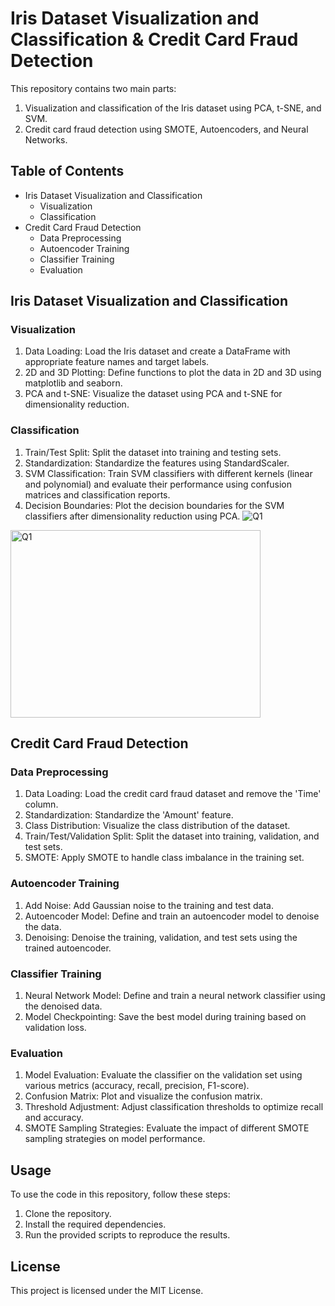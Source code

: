 # Iris Dataset Visualization and Classification & Credit Card Fraud Detection

This repository contains two main parts:

1. Visualization and classification of the Iris dataset using PCA, t-SNE, and SVM.
2. Credit card fraud detection using SMOTE, Autoencoders, and Neural Networks.

## Table of Contents

- Iris Dataset Visualization and Classification
  - Visualization
  - Classification
- Credit Card Fraud Detection
  - Data Preprocessing
  - Autoencoder Training
  - Classifier Training
  - Evaluation

## Iris Dataset Visualization and Classification

### Visualization

1. Data Loading: Load the Iris dataset and create a DataFrame with appropriate feature names and target labels.
2. 2D and 3D Plotting: Define functions to plot the data in 2D and 3D using matplotlib and seaborn.
3. PCA and t-SNE: Visualize the dataset using PCA and t-SNE for dimensionality reduction.

### Classification

1. Train/Test Split: Split the dataset into training and testing sets.
2. Standardization: Standardize the features using StandardScaler.
3. SVM Classification: Train SVM classifiers with different kernels (linear and polynomial) and evaluate their performance using confusion matrices and classification reports.
4. Decision Boundaries: Plot the decision boundaries for the SVM classifiers after dimensionality reduction using PCA.
![Q1](https://github.com/user-attachments/assets/20f67e35-cc57-4cbe-9220-4797bf504638)
<img src="https://github.com/user-attachments/assets/20f67e35-cc57-4cbe-9220-4797bf504638" alt="Q1" width="400" height="300">

## Credit Card Fraud Detection

### Data Preprocessing

1. Data Loading: Load the credit card fraud dataset and remove the 'Time' column.
2. Standardization: Standardize the 'Amount' feature.
3. Class Distribution: Visualize the class distribution of the dataset.
4. Train/Test/Validation Split: Split the dataset into training, validation, and test sets.
5. SMOTE: Apply SMOTE to handle class imbalance in the training set.

### Autoencoder Training

1. Add Noise: Add Gaussian noise to the training and test data.
2. Autoencoder Model: Define and train an autoencoder model to denoise the data.
3. Denoising: Denoise the training, validation, and test sets using the trained autoencoder.

### Classifier Training

1. Neural Network Model: Define and train a neural network classifier using the denoised data.
2. Model Checkpointing: Save the best model during training based on validation loss.

### Evaluation

1. Model Evaluation: Evaluate the classifier on the validation set using various metrics (accuracy, recall, precision, F1-score).
2. Confusion Matrix: Plot and visualize the confusion matrix.
3. Threshold Adjustment: Adjust classification thresholds to optimize recall and accuracy.
4. SMOTE Sampling Strategies: Evaluate the impact of different SMOTE sampling strategies on model performance.

## Usage

To use the code in this repository, follow these steps:

1. Clone the repository.
2. Install the required dependencies.
3. Run the provided scripts to reproduce the results.

## License

This project is licensed under the MIT License.
